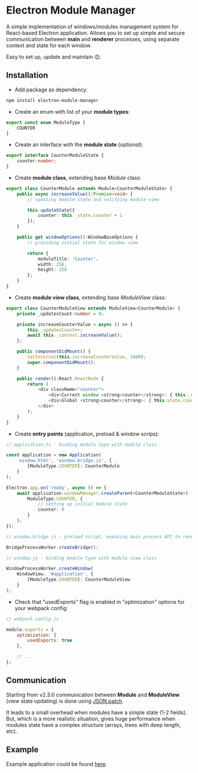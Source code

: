# Electron Module Manager

A simple implementation of windows/modules management system for React-based Electron application.
Allows you to set up simple and secure communication between **main** and **renderer** processes, using separate context and state for each window.

Easy to set up, update and maintain 😊.

## Installation

- Add package as dependency:

```bash
npm install electron-module-manager
```

- Create an enum with list of your **module types**:

```typescript
export const enum ModuleType {
    COUNTER
}

```

- Create an interface with the **module state** (_optional_):

```typescript
export interface CounterModuleState {
    counter:number;
}
```

- Create **module class**, extending base _Module_ class:

```typescript
export class CounterModule extends Module<CounterModuleState> {
    public async increaseValue():Promise<void> {
        // updating module state and notifying module view

        this.updateState({
            counter: this._state.counter + 1
        });
    }

    public get windowOptions():WindowBaseOptions {
        // providing initial state for window view

        return {
            moduleTitle: 'Counter',
            width: 250,
            height: 250
        };
    }
}
```

- Create **module view class**, extending base _ModuleView_ class:

```typescript jsx
export class CounterModuleView extends ModuleView<CounterModule> {
    private _updatesCount:number = 0;

    private increaseCounterValue = async () => {
        this._updatesCount++;
        await this._context.increaseValue();
    };

    public componentDidMount() {
        setInterval(this.increaseCounterValue, 1000);
        super.componentDidMount();
    }

    public render():React.ReactNode {
        return (
            <div className="counter">
                <div>Current window <strong>counter</strong>: { this._updatesCount }</div>
                <div>Global <strong>counter</strong>: { this.state.counter }</div>
            </div>
        );
    }
}
```

- Create **entry points** (application, preload & window scrips):

```typescript
// application.ts - binding module type with module class

const application = new Application(
    'window.html', 'window.bridge.js', {
        [ModuleType.COUNTER]: CounterModule
    }
);

Electron.app.on('ready', async () => {
    await application.windowManager.createParent<CounterModuleState>(
        ModuleType.COUNTER, {
            // setting up initial module state
            counter: 0
        }
    );
});
```

```typescript
// window.bridge.js - preload script, exposing main process API to renderer 

BridgeProcessWorker.createBridge();
```

```typescript
// window.js - binding module type with module view class

WindowProcessWorker.createWindow(
    WindowView, '#application', {
        [ModuleType.COUNTER]: CounterModuleView
    }
);
```

- Check that "usedExports" flag is enabled in "optimization" options for your webpack config:

```javascript
// webpack.config.js

module.exports = {
    optimization: {
        usedExports: true
    },

    // ...
};
```

## Communication

Starting from v2.3.0 communication between **Module** and **ModuleView** (view state updating) is done using [JSON patch](https://www.npmjs.com/package/fast-json-patch).

It leads to a small overhead when modules have a simple state (1-2 fields). But, which is a more realistic situation, gives huge performance when modules state have a complex structure (arrays, trees with deep length, etc).

## Example

Example application could be found [here](https://github.com/dmn-chumak/electron-module-manager/tree/master/example).
